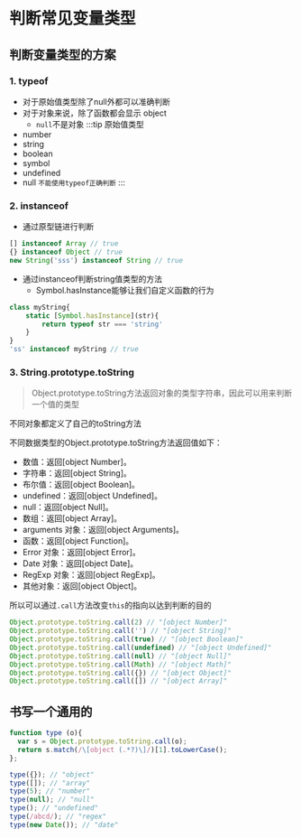 # 判断常见变量类型

## 判断变量类型的方案
### 1. typeof
* 对于原始值类型除了null外都可以准确判断
* 对于对象来说，除了函数都会显示 object
  * ``null``不是对象
:::tip 原始值类型
* number
* string
* boolean
* symbol
* undefined
* null ``不能使用typeof正确判断``
:::

### 2. instanceof
* 通过原型链进行判断

```js
[] instanceof Array // true
{} instanceof Object // true
new String('sss') instanceof String // true
```

* 通过instanceof判断string值类型的方法
  * Symbol.hasInstance能够让我们自定义函数的行为

```js
class myString{
    static [Symbol.hasInstance](str){
        return typeof str === 'string'
    }
}
'ss' instanceof myString // true
```

### 3. String.prototype.toString
>Object.prototype.toString方法返回对象的类型字符串，因此可以用来判断一个值的类型

不同对象都定义了自己的toString方法

不同数据类型的Object.prototype.toString方法返回值如下：

* 数值：返回[object Number]。
* 字符串：返回[object String]。
* 布尔值：返回[object Boolean]。
* undefined：返回[object Undefined]。
* null：返回[object Null]。
* 数组：返回[object Array]。
* arguments 对象：返回[object Arguments]。
* 函数：返回[object Function]。
* Error 对象：返回[object Error]。
* Date 对象：返回[object Date]。
* RegExp 对象：返回[object RegExp]。
* 其他对象：返回[object Object]。

所以可以通过`.call`方法改变`this`的指向以达到判断的目的
```js
Object.prototype.toString.call(2) // "[object Number]"
Object.prototype.toString.call('') // "[object String]"
Object.prototype.toString.call(true) // "[object Boolean]"
Object.prototype.toString.call(undefined) // "[object Undefined]"
Object.prototype.toString.call(null) // "[object Null]"
Object.prototype.toString.call(Math) // "[object Math]"
Object.prototype.toString.call({}) // "[object Object]"
Object.prototype.toString.call([]) // "[object Array]"
```
## 书写一个通用的
```js
function type (o){
  var s = Object.prototype.toString.call(o);
  return s.match(/\[object (.*?)\]/)[1].toLowerCase();
};

type({}); // "object"
type([]); // "array"
type(5); // "number"
type(null); // "null"
type(); // "undefined"
type(/abcd/); // "regex"
type(new Date()); // "date"
```

<tongji/>